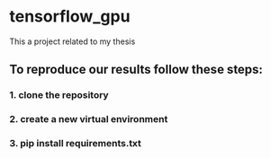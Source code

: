 # tensorflow_gpu
This a project related to my thesis
## To reproduce our results follow these steps:
### 1. clone the repository
### 2. create a new virtual environment
### 3. pip install requirements.txt
